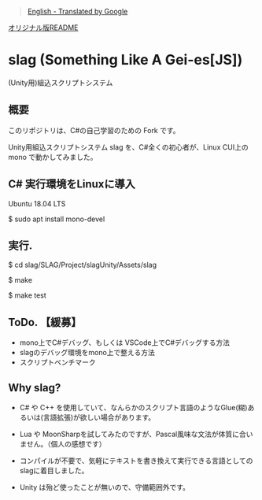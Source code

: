 > [English - Translated by Google](https://translate.googleusercontent.com/translate_c?act=url&depth=1&hl=ja&ie=UTF8&prev=_t&rurl=translate.google.co.jp&sl=ja&sp=nmt1&tl=en&u=https://github.com/iruka-/slag)

[オリジナル版README](https://github.com/iruka-/slag/blob/master/README-orig.md)

# slag (Something Like A Gei-es[JS])

(Unity用)組込スクリプトシステム

## 概要

このリポジトリは、C#の自己学習のための Fork です。

Unity用組込スクリプトシステム slag を、C#全くの初心者が、Linux CUI上の mono で動かしてみました。

## C# 実行環境をLinuxに導入

Ubuntu 18.04 LTS

 $ sudo apt install mono-devel

## 実行.

 $ cd slag/SLAG/Project/slagUnity/Assets/slag

 $ make

 $ make test

## ToDo. 【緩募】

* mono上でC#デバッグ、もしくは VSCode上でC#デバッグする方法
* slagのデバッグ環境をmono上で整える方法
* スクリプトベンチマーク

## Why slag?

* C# や C++ を使用していて、なんらかのスクリプト言語のようなGlue(糊)あるいは(言語拡張)が欲しい場合があります。
* Lua や MoonSharpを試してみたのですが、Pascal風味な文法が体質に合いません。（個人の感想です）
* コンパイルが不要で、気軽にテキストを書き換えて実行できる言語としての slagに着目しました。

* Unity は殆ど使ったことが無いので、守備範囲外です。

